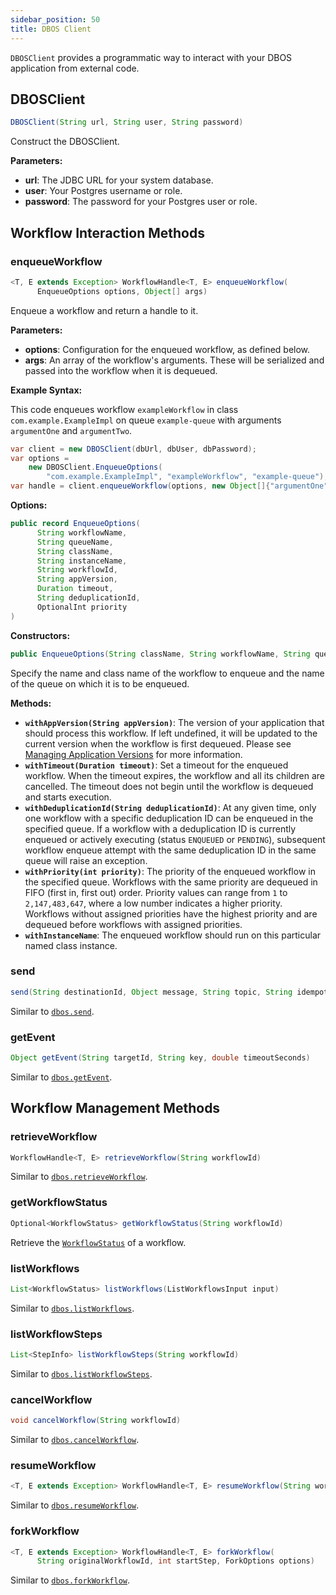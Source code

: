 ```yaml
---
sidebar_position: 50
title: DBOS Client
---
```


`DBOSClient` provides a programmatic way to interact with your DBOS application from external code.

## DBOSClient

```java
DBOSClient(String url, String user, String password)
```

Construct the DBOSClient.

**Parameters:**
- **url**: The JDBC URL for your system database.
- **user**: Your Postgres username or role.
- **password**: The password for your Postgres user or role.

## Workflow Interaction Methods

### enqueueWorkflow

```java
<T, E extends Exception> WorkflowHandle<T, E> enqueueWorkflow(
      EnqueueOptions options, Object[] args)
```

Enqueue a workflow and return a handle to it.

**Parameters:**
- **options**: Configuration for the enqueued workflow, as defined below.
- **args**: An array of the workflow's arguments. These will be serialized and passed into the workflow when it is dequeued.

**Example Syntax:**

This code enqueues workflow `exampleWorkflow` in class `com.example.ExampleImpl` on queue `example-queue` with arguments `argumentOne` and `argumentTwo`.

```java
var client = new DBOSClient(dbUrl, dbUser, dbPassword);
var options =
    new DBOSClient.EnqueueOptions(
        "com.example.ExampleImpl", "exampleWorkflow", "example-queue");
var handle = client.enqueueWorkflow(options, new Object[]{"argumentOne", "argumentTwo"});
```

**Options:**

```java
public record EnqueueOptions(
      String workflowName,
      String queueName,
      String className,
      String instanceName,
      String workflowId,
      String appVersion,
      Duration timeout,
      String deduplicationId,
      OptionalInt priority
)
```

**Constructors:**

```java
public EnqueueOptions(String className, String workflowName, String queueName)
```

Specify the name and class name of the workflow to enqueue and the name of the queue on which it is to be enqueued.

**Methods:**

- **`withAppVersion(String appVersion)`**: The version of your application that should process this workflow. 
If left undefined, it will be updated to the current version when the workflow is first dequeued.
Please see [Managing Application Versions](../../production/self-hosting/workflow-recovery#managing-application-versions) for more information.
- **`withTimeout(Duration timeout)`**:  Set a timeout for the enqueued workflow. When the timeout expires, the workflow and all its children are cancelled. The timeout does not begin until the workflow is dequeued and starts execution.
- **`withDeduplicationId(String deduplicationId)`**: At any given time, only one workflow with a specific deduplication ID can be enqueued in the specified queue. If a workflow with a deduplication ID is currently enqueued or actively executing (status `ENQUEUED` or `PENDING`), subsequent workflow enqueue attempt with the same deduplication ID in the same queue will raise an exception.
- **`withPriority(int priority)`**: The priority of the enqueued workflow in the specified queue. Workflows with the same priority are dequeued in FIFO (first in, first out) order. Priority values can range from `1` to `2,147,483,647`, where a low number indicates a higher priority. Workflows without assigned priorities have the highest priority and are dequeued before workflows with assigned priorities.
- **`withInstanceName`**: The enqueued workflow should run on this particular named class instance.



### send

```java
send(String destinationId, Object message, String topic, String idempotencyKey) 
```

Similar to [`dbos.send`](./methods.md#send).

### getEvent

```java
Object getEvent(String targetId, String key, double timeoutSeconds)
```

Similar to [`dbos.getEvent`](./methods.md#getevent).

## Workflow Management Methods

### retrieveWorkflow

```java
WorkflowHandle<T, E> retrieveWorkflow(String workflowId)
```

Similar to [`dbos.retrieveWorkflow`](./methods.md#retrieveworkflow).

### getWorkflowStatus

```java
Optional<WorkflowStatus> getWorkflowStatus(String workflowId)
```

Retrieve the [`WorkflowStatus`](./methods.md#workflowstatus) of a workflow.

### listWorkflows

```java
List<WorkflowStatus> listWorkflows(ListWorkflowsInput input)
```

Similar to [`dbos.listWorkflows`](./methods.md#listworkflows).

### listWorkflowSteps

```java
List<StepInfo> listWorkflowSteps(String workflowId)
```

Similar to [`dbos.listWorkflowSteps`](./methods.md#listworkflowsteps).

### cancelWorkflow

```java
void cancelWorkflow(String workflowId)
```

Similar to [`dbos.cancelWorkflow`](./methods.md#cancelWorkflow).

### resumeWorkflow

```java
<T, E extends Exception> WorkflowHandle<T, E> resumeWorkflow(String workflowId)
```

Similar to [`dbos.resumeWorkflow`](./methods.md#resumeWorkflow).

### forkWorkflow

```java
<T, E extends Exception> WorkflowHandle<T, E> forkWorkflow(
      String originalWorkflowId, int startStep, ForkOptions options)
```

Similar to [`dbos.forkWorkflow`](./methods.md#forkWorkflow).
